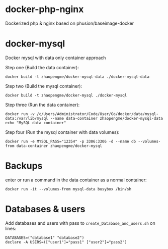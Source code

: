 # docker-php-nginx
Dockerized php &amp; nginx based on phusion/baseimage-docker


docker-mysql
============

Docker mysql with data only container approach

Step one (Build the data container):

    docker build -t zhaopengme/docker-mysql-data ./docker-mysql-data

Step two (Build the mysql container):

    docker build -t zhaopengme/docker-mysql ./docker-mysql

Step three (Run the data container):
    
    docker run -v /c/Users/Administrator/Code/User/Go/docker/data/mysql-data:/var/lib/mysql --name data-container zhaopengme/docker-mysql-data echo "MySQL data container"

Step four (Run the mysql container with data volumes):

    docker run -e MYSQL_PASS="12354" -p 3306:3306 -d --name db --volumes-from data-container zhaopengme/docker-mysql

# Backups

enter or run a command in the data container as a normal container:

    docker run -it --volumes-from mysql-data busybox /bin/sh

# Databases & users

Add databases and users with pass to ``create_Database_and_users.sh`` on lines:

    DATABASES=("database1" "database2")
    declare -A USERS=(["user1"]="pass1" ["user2"]="pass2")
